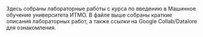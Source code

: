 Здесь собраны лабораторные работы с курса по введению в Машинное обучение университета ИТМО. В файле выше собраны краткие описания лабораторных работ, 
а также ссылки на Google Collab/Datalore для ознакомления.
